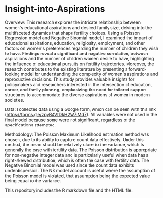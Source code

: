 # Insight-into-Aspirations
Overview: This research explores the intricate relationship between women's educational aspirations and desired family size, delving into the multifaceted dynamics that shape fertility choices. Using a Poisson Regression model and Negative Binomial model, I examined the impact of educational aspirations, education, religiosity, employment, and other factors on women's preferences regarding the number of children they wish to have. Findings reveal a significant and negative correlation, between aspirations and the number of children women desire to have, highlighting the influence of educational pursuits on fertility trajectories. Moreover, the research contributes to the existing literature by presenting a forward-looking model for understanding the complexity of women's aspirations and reproductive decisions. This study provides valuable insights for policymakers and researchers interested in the intersection of education, career, and family planning, emphasizing the need for tailored support structures to accommodate the diverse aspirations of women in modern societies.

Data: I collected data using a Google form, which can be seen with this link (https://forms.gle/zpyB4VtDkH2W7iMd7). All variables were not used in the final model because some were not significant, regardless of the specifications attempted.

Methodology: The Poisson Maximum Likelihood estimation method was chosen, due to its ability to capture count data effectively. Under this method, the mean should be relatively close to the variance, which is generally the case with fertility data. The Poisson distribution is appropriate for non-negative integer data and is particularly useful when data has a right-skewed distribution, which is often the case with fertility data. The Negative Binomial model was used since the count data exhibits underdispersion. The NB model account is useful where the assumption of the Poisson model is violated, that assumption being the expected value being equal to the variance. 

This repository includes the R markdown file and the HTML file.
